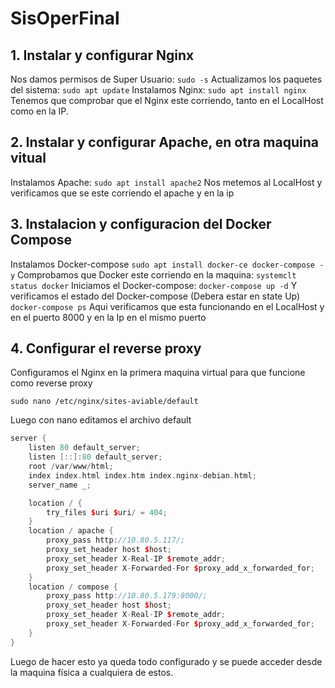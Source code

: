 # SisOperFinal
## 1. Instalar y configurar Nginx
Nos damos permisos de Super Usuario:
```sudo -s```
Actualizamos los paquetes del sistema:
```sudo apt update```
Instalamos Nginx:
```sudo apt install nginx```
Tenemos que comprobar que el Nginx este corriendo, tanto en el LocalHost como en la IP.

## 2. Instalar y configurar Apache, en otra maquina vitual
Instalamos Apache:
```sudo apt install apache2```
Nos metemos al LocalHost y verificamos que se este corriendo el apache y en la ip 
 


## 3. Instalacion y configuracion del Docker Compose
Instalamos Docker-compose
```sudo apt install docker-ce docker-compose -y```
Comprobamos que Docker este corriendo en la maquina:
```systemclt status docker```
Iniciamos el Docker-compose:
```docker-compose up -d```
Y verificamos el estado del Docker-compose (Debera estar en state Up)
```docker-compose ps```
Aqui verificamos que esta funcionando en el LocalHost y en el puerto 8000 y en la Ip en el mismo puerto

## 4. Configurar el reverse proxy

Configuramos el Nginx en la primera maquina virtual para que funcione como reverse proxy

```sudo nano /etc/nginx/sites-aviable/default```

Luego con nano editamos el archivo default
```cpp
server {
    listen 80 default_server;
    listen [::]:80 default_server;
    root /var/www/html;
    index index.html index.htm index.nginx-debian.html;
    server_name _;

    location / {
        try_files $uri $uri/ = 404;
    }
    location / apache {
        proxy_pass http://10.80.5.117/;
        proxy_set_header host $host;
        proxy_set_header X-Real-IP $remote_addr;
        proxy_set_header X-Forwarded-For $proxy_add_x_forwarded_for;
    }
    location / compose {
        proxy_pass http://10.80.5.179:8000/;
        proxy_set_header host $host;
        proxy_set_header X-Real-IP $remote_addr;
        proxy_set_header X-Forwarded-For $proxy_add_x_forwarded_for;
    }
}

```
Luego de hacer esto ya queda todo configurado y se puede acceder desde la maquina física a cualquiera de estos.
